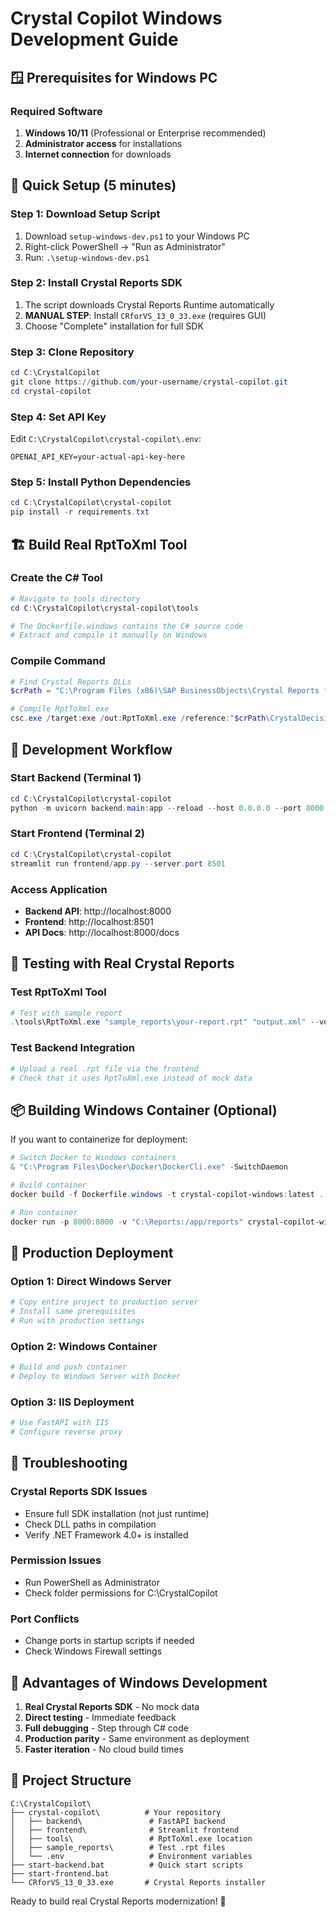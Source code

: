 # Crystal Copilot Windows Development Guide

## 🪟 Prerequisites for Windows PC

### Required Software
1. **Windows 10/11** (Professional or Enterprise recommended)
2. **Administrator access** for installations
3. **Internet connection** for downloads

## 🚀 Quick Setup (5 minutes)

### Step 1: Download Setup Script
1. Download `setup-windows-dev.ps1` to your Windows PC
2. Right-click PowerShell → "Run as Administrator"
3. Run: `.\setup-windows-dev.ps1`

### Step 2: Install Crystal Reports SDK
1. The script downloads Crystal Reports Runtime automatically
2. **MANUAL STEP**: Install `CRforVS_13_0_33.exe` (requires GUI)
3. Choose "Complete" installation for full SDK

### Step 3: Clone Repository
```powershell
cd C:\CrystalCopilot
git clone https://github.com/your-username/crystal-copilot.git
cd crystal-copilot
```

### Step 4: Set API Key
Edit `C:\CrystalCopilot\crystal-copilot\.env`:
```
OPENAI_API_KEY=your-actual-api-key-here
```

### Step 5: Install Python Dependencies
```powershell
cd C:\CrystalCopilot\crystal-copilot
pip install -r requirements.txt
```

## 🏗️ Build Real RptToXml Tool

### Create the C# Tool
```powershell
# Navigate to tools directory
cd C:\CrystalCopilot\crystal-copilot\tools

# The Dockerfile.windows contains the C# source code
# Extract and compile it manually on Windows
```

### Compile Command
```powershell
# Find Crystal Reports DLLs
$crPath = "C:\Program Files (x86)\SAP BusinessObjects\Crystal Reports for .NET Framework 4.0\Common\SAP BusinessObjects Enterprise XI 4.0\win64_x64"

# Compile RptToXml.exe
csc.exe /target:exe /out:RptToXml.exe /reference:"$crPath\CrystalDecisions.CrystalReports.Engine.dll","$crPath\CrystalDecisions.Shared.dll" RptToXml.cs
```

## 🎯 Development Workflow

### Start Backend (Terminal 1)
```powershell
cd C:\CrystalCopilot\crystal-copilot
python -m uvicorn backend.main:app --reload --host 0.0.0.0 --port 8000
```

### Start Frontend (Terminal 2)
```powershell
cd C:\CrystalCopilot\crystal-copilot
streamlit run frontend/app.py --server.port 8501
```

### Access Application
- **Backend API**: http://localhost:8000
- **Frontend**: http://localhost:8501
- **API Docs**: http://localhost:8000/docs

## 🧪 Testing with Real Crystal Reports

### Test RptToXml Tool
```powershell
# Test with sample report
.\tools\RptToXml.exe "sample_reports\your-report.rpt" "output.xml" --verbose
```

### Test Backend Integration
```powershell
# Upload a real .rpt file via the frontend
# Check that it uses RptToXml.exe instead of mock data
```

## 📦 Building Windows Container (Optional)

If you want to containerize for deployment:

```powershell
# Switch Docker to Windows containers
& "C:\Program Files\Docker\Docker\DockerCli.exe" -SwitchDaemon

# Build container
docker build -f Dockerfile.windows -t crystal-copilot-windows:latest .

# Run container
docker run -p 8000:8000 -v "C:\Reports:/app/reports" crystal-copilot-windows:latest
```

## 🚀 Production Deployment

### Option 1: Direct Windows Server
```powershell
# Copy entire project to production server
# Install same prerequisites
# Run with production settings
```

### Option 2: Windows Container
```powershell
# Build and push container
# Deploy to Windows Server with Docker
```

### Option 3: IIS Deployment
```powershell
# Use FastAPI with IIS
# Configure reverse proxy
```

## 🔧 Troubleshooting

### Crystal Reports SDK Issues
- Ensure full SDK installation (not just runtime)
- Check DLL paths in compilation
- Verify .NET Framework 4.0+ is installed

### Permission Issues
- Run PowerShell as Administrator
- Check folder permissions for C:\CrystalCopilot

### Port Conflicts
- Change ports in startup scripts if needed
- Check Windows Firewall settings

## 🎉 Advantages of Windows Development

1. **Real Crystal Reports SDK** - No mock data
2. **Direct testing** - Immediate feedback
3. **Full debugging** - Step through C# code
4. **Production parity** - Same environment as deployment
5. **Faster iteration** - No cloud build times

## 📁 Project Structure
```
C:\CrystalCopilot\
├── crystal-copilot\          # Your repository
│   ├── backend\               # FastAPI backend
│   ├── frontend\              # Streamlit frontend
│   ├── tools\                 # RptToXml.exe location
│   ├── sample_reports\        # Test .rpt files
│   └── .env                   # Environment variables
├── start-backend.bat          # Quick start scripts
├── start-frontend.bat
└── CRforVS_13_0_33.exe       # Crystal Reports installer
```

Ready to build real Crystal Reports modernization! 🚀

